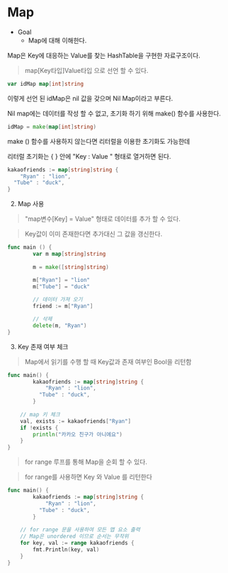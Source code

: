 # Map

- Goal
    - Map에 대해 이해한다.

Map은 Key에 대응하는 Value를 찾는 HashTable을 구현한 자료구조이다. 

> map[Key타입]Value타입 으로 선언 할 수 있다.

```go
var idMap map[int]string
```

이렇게 선언 된 idMap은 nil 값을 갖으며 Nil Map이라고 부른다. 

Nil map에는 데이터를 작성 할 수 없고, 초기화 하기 위해 make() 함수를 사용한다. 

```go
idMap = make(map[int]string)
```

make () 함수를 사용하지 않는다면 리터럴을 이용한 초기화도 가능한데 

리터럴 초기화는 { } 안에 "Key : Value " 형태로 열거하면 된다. 

```go
kakaofriends := map[string]string {
	"Ryan" : "lion", 
  "Tube" : "duck",
} 
```

2. Map 사용

> "map변수[Key] = Value" 형태로 데이터를 추가 할 수 있다.

> Key값이 이미 존재한다면 추가대신 그 값을 갱신한다.

```go
func main () {
		var m map[string]string
		
		m = make([string]string)

		m["Ryan"] = "lion"
		m["Tube"] = "duck"
		
		// 데이터 가져 오기 
		friend := m["Ryan"]

		// 삭제 
		delete(m, "Ryan")
}
```

3. Key 존재 여부 체크

> Map에서 읽기를 수행 할 때 Key값과 존재 여부인 Bool을 리턴함

```go
func main() {
		kakaofriends := map[string]string {
			"Ryan" : "lion", 
		  "Tube" : "duck",
		} 
 
    // map 키 체크
    val, exists := kakaofriends["Ryan"]
    if !exists {
        println("카카오 친구가 아니에요")
    }
}
```

> for range 루프를 통해 Map을 순회 할 수 있다.

> for range를 사용하면 Key 와 Value 를 리턴한다

```go
func main() {
		kakaofriends := map[string]string {
			"Ryan" : "lion", 
		  "Tube" : "duck",
		} 
 
    // for range 문을 사용하여 모든 맵 요소 출력
    // Map은 unordered 이므로 순서는 무작위
    for key, val := range kakaofriends {
        fmt.Println(key, val)
    }
}
```